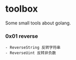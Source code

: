 # toolbox
Some small tools about golang.

### 0x01 reverse
    - ReverseString 反转字符串
    - ReverseUint 反转非负数